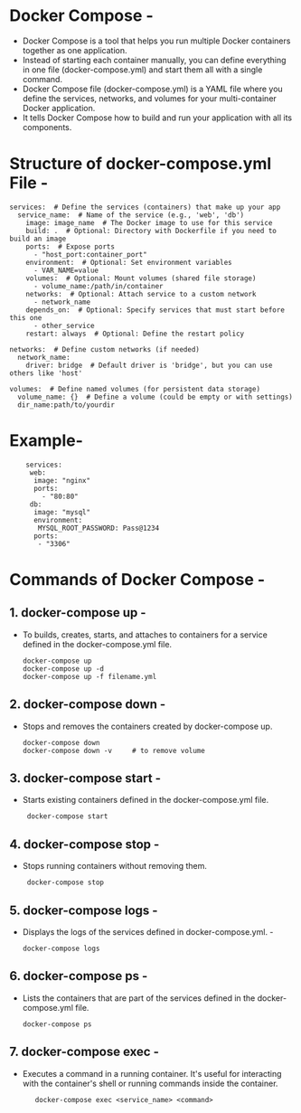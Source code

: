 # Docker Compose -
- Docker Compose is a tool that helps you run multiple Docker containers together as one application.
- Instead of starting each container manually, you can define everything in one file (docker-compose.yml) and start them all with a single command.
- Docker Compose file (docker-compose.yml) is a YAML file where you define the services, networks, and volumes for your multi-container Docker application.
- It tells Docker Compose how to build and run your application with all its components.

# Structure of docker-compose.yml File -

    services:  # Define the services (containers) that make up your app
      service_name:  # Name of the service (e.g., 'web', 'db')
        image: image_name  # The Docker image to use for this service
        build: .  # Optional: Directory with Dockerfile if you need to build an image
        ports:  # Expose ports
          - "host_port:container_port"
        environment:  # Optional: Set environment variables
          - VAR_NAME=value
        volumes:  # Optional: Mount volumes (shared file storage)
          - volume_name:/path/in/container
        networks:  # Optional: Attach service to a custom network
          - network_name
        depends_on:  # Optional: Specify services that must start before this one
          - other_service
        restart: always  # Optional: Define the restart policy
    
    networks:  # Define custom networks (if needed)
      network_name:
        driver: bridge  # Default driver is 'bridge', but you can use others like 'host'
    
    volumes:  # Define named volumes (for persistent data storage)
      volume_name: {}  # Define a volume (could be empty or with settings)
      dir_name:path/to/yourdir

# Example-
    
        services:
         web:
          image: "nginx"
          ports:
            - "80:80"
         db:
          image: "mysql"
          environment:
           MYSQL_ROOT_PASSWORD: Pass@1234
          ports:
           - "3306"



# Commands of Docker Compose -

## 1. docker-compose up -
- To builds, creates, starts, and attaches to containers for a service defined in the docker-compose.yml file.

      docker-compose up
      docker-compose up -d
      docker-compose up -f filename.yml

## 2. docker-compose down -
- Stops and removes the containers created by docker-compose up.

      docker-compose down
      docker-compose down -v     # to remove volume
    

## 3. docker-compose start -
- Starts existing containers defined in the docker-compose.yml file.

       docker-compose start

## 4. docker-compose stop -
- Stops running containers without removing them.

       docker-compose stop

## 5. docker-compose logs -
- Displays the logs of the services defined in docker-compose.yml. -

      docker-compose logs

## 6. docker-compose ps -
- Lists the containers that are part of the services defined in the docker-compose.yml file.

      docker-compose ps


## 7. docker-compose exec -
- Executes a command in a running container. It's useful for interacting with the container's shell or running commands inside the container.

         docker-compose exec <service_name> <command>







